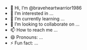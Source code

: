 - 👋 Hi, I’m @braveheartwarrior1986
- 👀 I’m interested in ...
- 🌱 I’m currently learning ...
- 💞️ I’m looking to collaborate on ...
- 📫 How to reach me ...
- 😄 Pronouns: ...
- ⚡ Fun fact: ...

<!---- name: Upload Android application to Play Store
  uses: Swootte/upload-google-play@V1.1.5
braveheartwarrior1986/braveheartwarrior1986 is a ✨ special ✨ repository because its `README.md` (this file) appears on your GitHub profile.
You can click the Preview link to take a look at your changes.
--->
